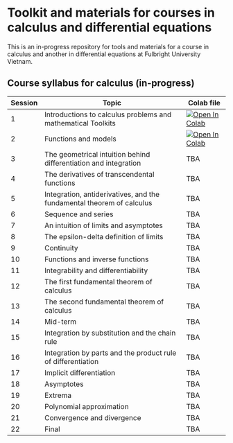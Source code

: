 # Toolkit and materials for courses in calculus and differential equations

This is an in-progress repository for tools and materials for a course in calculus and another in differential equations at Fulbright University Vietnam.

## Course syllabus for calculus (in-progress)

| Session | Topic | Colab file |
|---| --- | --- |
| 1 | Introductions to calculus problems and mathematical Toolkits | [![Open In Colab](https://colab.research.google.com/assets/colab-badge.svg)](https://colab.research.google.com/drive/16C0b4dsViJMuRzYowiUG7Q6z5-YvYOzf?usp=sharing) |
| 2 | Functions and models | [![Open In Colab](https://colab.research.google.com/assets/colab-badge.svg)](https://colab.research.google.com/drive/1H41Q7ZILCkSQuJws70eW3vGJWnxwfgJ7?usp=sharing) |
| 3 | The geometrical intuition behind differentiation and integration | TBA |
| 4 | The derivatives of transcendental functions | TBA |
| 5 | Integration, antiderivatives, and the fundamental theorem of calculus | TBA |
| 6 | Sequence and series | TBA |
| 7 | An intuition of limits and asymptotes | TBA |
| 8 | The epsilon-delta definition of limits | TBA |
| 9 | Continuity | TBA | TBA | TBA |
| 10 | Functions and inverse functions | TBA |
| 11 | Integrability and differentiability | TBA |
| 12 | The first fundamental theorem of calculus | TBA |
| 13 | The second fundamental theorem of calculus | TBA |
| 14 | Mid-term | TBA | TBA | TBA |
| 15 | Integration by substitution and the chain rule | TBA |
| 16 | Integration by parts and the product rule of differentiation | TBA |
| 17 | Implicit differentiation | TBA |
| 18 | Asymptotes | TBA |
| 19 | Extrema | TBA|
| 20 | Polynomial approximation | TBA |
| 21 | Convergence and divergence | TBA |
| 22 | Final | TBA |

